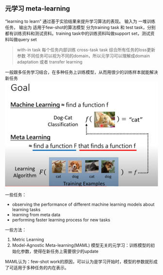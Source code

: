 ## 元学习 meta-learning
“learning to learn” 通过基于实验结果来提升学习算法的表现。
输入为 一堆训练任务， 输出为 适用于few-shot的算法模型
分为training task 和 test task，分别都有训练资料和测试资料。training task中的训练资料叫做support set，测试资料叫做query set
> with-in task 每个任务内部训练
cross-task task 综合所有任务的loss更新参数
不同任务可以视为不同的domain，所以元学习可以理解成domain adaptation 或者 transfer learning

一般跟多任务学习结合，在多种任务上训练模型，从而用很少的训练样本就能解决新任务
![](images/2021-09-20-23-03-10.png)

一些任务：
  * observing the performance of different machine learning models about learning tasks
  * learning from meta data
  * performing faster learning process for new tasks

一些方法：

1. Metric Learning
2. Model-Agnostic Meta-learning(MAML) 模型无关的元学习：训练模型的初始化参数，使得在新任务上需要很少的update

MAML认为：few-shot work的原因，可以认为是学习开始时，模型的参数就形成了可适用于多种任务的内在表示。
